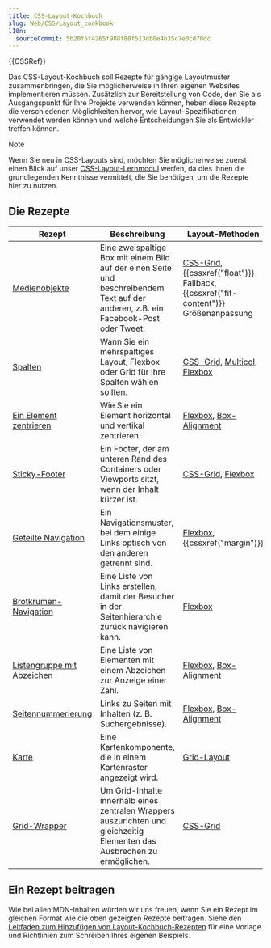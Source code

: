 ```yaml
---
title: CSS-Layout-Kochbuch
slug: Web/CSS/Layout_cookbook
l10n:
  sourceCommit: 5b20f5f4265f988f80f513db0e4b35c7e0cd70dc
---
```


{{CSSRef}}

Das CSS-Layout-Kochbuch soll Rezepte für gängige Layoutmuster zusammenbringen, die Sie möglicherweise in Ihren eigenen Websites implementieren müssen. Zusätzlich zur Bereitstellung von Code, den Sie als Ausgangspunkt für Ihre Projekte verwenden können, heben diese Rezepte die verschiedenen Möglichkeiten hervor, wie Layout-Spezifikationen verwendet werden können und welche Entscheidungen Sie als Entwickler treffen können.

> [!NOTE]
> Wenn Sie neu in CSS-Layouts sind, möchten Sie möglicherweise zuerst einen Blick auf unser [CSS-Layout-Lernmodul](/de/docs/Learn_web_development/Core/CSS_layout) werfen, da dies Ihnen die grundlegenden Kenntnisse vermittelt, die Sie benötigen, um die Rezepte hier zu nutzen.

## Die Rezepte

| Rezept                                                                                | Beschreibung                                                                                                                         | Layout-Methoden                                                                                                                                     |
| ------------------------------------------------------------------------------------- | ------------------------------------------------------------------------------------------------------------------------------------ | --------------------------------------------------------------------------------------------------------------------------------------------------- |
| [Medienobjekte](/de/docs/Web/CSS/Layout_cookbook/Media_objects)                       | Eine zweispaltige Box mit einem Bild auf der einen Seite und beschreibendem Text auf der anderen, z.B. ein Facebook-Post oder Tweet. | [CSS-Grid](/de/docs/Web/CSS/CSS_grid_layout), {{cssxref("float")}} Fallback, {{cssxref("fit-content")}} Größenanpassung                             |
| [Spalten](/de/docs/Web/CSS/Layout_cookbook/Column_layouts)                            | Wann Sie ein mehrspaltiges Layout, Flexbox oder Grid für Ihre Spalten wählen sollten.                                                | [CSS-Grid](/de/docs/Web/CSS/CSS_grid_layout), [Multicol](/de/docs/Web/CSS/CSS_multicol_layout), [Flexbox](/de/docs/Web/CSS/CSS_flexible_box_layout) |
| [Ein Element zentrieren](/de/docs/Web/CSS/Layout_cookbook/Center_an_element)          | Wie Sie ein Element horizontal und vertikal zentrieren.                                                                              | [Flexbox](/de/docs/Web/CSS/CSS_flexible_box_layout), [Box-Alignment](/de/docs/Web/CSS/CSS_box_alignment)                                            |
| [Sticky-Footer](/de/docs/Web/CSS/Layout_cookbook/Sticky_footers)                      | Ein Footer, der am unteren Rand des Containers oder Viewports sitzt, wenn der Inhalt kürzer ist.                                     | [CSS-Grid](/de/docs/Web/CSS/CSS_grid_layout), [Flexbox](/de/docs/Web/CSS/CSS_flexible_box_layout)                                                   |
| [Geteilte Navigation](/de/docs/Web/CSS/Layout_cookbook/Split_Navigation)              | Ein Navigationsmuster, bei dem einige Links optisch von den anderen getrennt sind.                                                   | [Flexbox](/de/docs/Web/CSS/CSS_flexible_box_layout), {{cssxref("margin")}}                                                                          |
| [Brotkrumen-Navigation](/de/docs/Web/CSS/Layout_cookbook/Breadcrumb_Navigation)       | Eine Liste von Links erstellen, damit der Besucher in der Seitenhierarchie zurück navigieren kann.                                   | [Flexbox](/de/docs/Web/CSS/CSS_flexible_box_layout)                                                                                                 |
| [Listengruppe mit Abzeichen](/de/docs/Web/CSS/Layout_cookbook/List_group_with_badges) | Eine Liste von Elementen mit einem Abzeichen zur Anzeige einer Zahl.                                                                 | [Flexbox](/de/docs/Web/CSS/CSS_flexible_box_layout), [Box-Alignment](/de/docs/Web/CSS/CSS_box_alignment)                                            |
| [Seitennummerierung](/de/docs/Web/CSS/Layout_cookbook/Pagination)                     | Links zu Seiten mit Inhalten (z. B. Suchergebnisse).                                                                                 | [Flexbox](/de/docs/Web/CSS/CSS_flexible_box_layout), [Box-Alignment](/de/docs/Web/CSS/CSS_box_alignment)                                            |
| [Karte](/de/docs/Web/CSS/Layout_cookbook/Card)                                        | Eine Kartenkomponente, die in einem Kartenraster angezeigt wird.                                                                     | [Grid-Layout](/de/docs/Web/CSS/CSS_grid_layout)                                                                                                     |
| [Grid-Wrapper](/de/docs/Web/CSS/Layout_cookbook/Grid_wrapper)                         | Um Grid-Inhalte innerhalb eines zentralen Wrappers auszurichten und gleichzeitig Elementen das Ausbrechen zu ermöglichen.            | [CSS-Grid](/de/docs/Web/CSS/CSS_grid_layout)                                                                                                        |

## Ein Rezept beitragen

Wie bei allen MDN-Inhalten würden wir uns freuen, wenn Sie ein Rezept im gleichen Format wie die oben gezeigten Rezepte beitragen. Siehe den [Leitfaden zum Hinzufügen von Layout-Kochbuch-Rezepten](/de/docs/Web/CSS/Layout_cookbook/Contribute_a_recipe) für eine Vorlage und Richtlinien zum Schreiben Ihres eigenen Beispiels.
